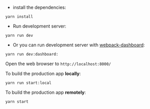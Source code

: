 * install the dependencies:

```
yarn install
```

* Run development server:

```
yarn run dev
```

* Or you can run development server with [webpack-dashboard](https://github.com/FormidableLabs/webpack-dashboard):

```
yarn run dev:dashboard:
```

Open the web browser to `http://localhost:8000/`

To build the production app **locally**:

```
yarn run start:local
```

To build the production app **remotely**:

```
yarn start
```
